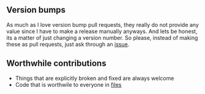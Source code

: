 ## Version bumps

As much as I love version bump pull requests, they really do not provide any value
since I have to make a release manually anyways. And lets be honest, its a matter
of just changing a version number. So please, instead of making these as pull
requests, just ask through an [issue](https://github.com/sjlu/CodeIgniter-Bootstrap/issues).

## Worthwhile contributions

* Things that are explicitly broken and fixed are always welcome
* Code that is worthwile to everyone in [files](https://github.com/sjlu/CodeIgniter-Bootstrap/tree/master/files) 
